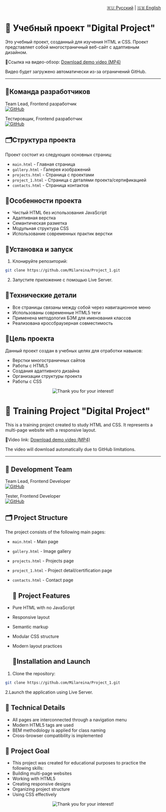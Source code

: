 <div align="right">
  <a href="#russian-version">🇷🇺 Русский</a> | <a href="#english-version">🇬🇧 English</a>
</div>

<div id="russian-version">
  
# 📘 Учебный проект "Digital Project"

Это учебный проект, созданный для изучения HTML и CSS. Проект представляет собой многостраничный веб-сайт с адаптивным дизайном.

🔗Ссылка на видео-обзор:  [Download demo video (MP4)](https://github.com/Milareina/Project_1/raw/master/assets/demo_project.mp4)

Видео будет загружено автоматически из-за ограничений GitHub.

---

## 👥Команда разработчиков
Team Lead, Frontend разработчик </br>
[![GitHub](https://img.shields.io/badge/GitHub-Milareina-181717?style=for-the-badge&logo=github)](https://github.com/Milareina) 

Тестировщик, Frontend разработчик </br>
[![GitHub](https://img.shields.io/badge/GitHub-Olya7me-181717?style=for-the-badge&logo=github)](https://github.com/Olya7me) 


## 🗂Структура проекта

Проект состоит из следующих основных страниц:
- `main.html` - Главная страница
- `gallery.html` - Галерея изображений
- `projects.html` - Страница с проектами
- `project_1.html` - Страница с деталями проекта/сертификацией
- `contacts.html` - Страница контактов


## 🌟Особенности проекта

- Чистый HTML без использования JavaScript
- Адаптивная верстка
- Семантическая разметка
- Модульная структура CSS
- Использование современных практик верстки

## 🚀Установка и запуск

1. Клонируйте репозиторий:
```bash
git clone https://github.com/Milareina/Project_1.git
```
2. Запустите приложение с помощью Live Server.

## 🧰Технические детали

- Все страницы связаны между собой через навигационное меню
- Использованы современные HTML5 теги
- Применена методология БЭМ для именования классов
- Реализована кроссбраузерная совместимость

## 🎯Цель проекта

Данный проект создан в учебных целях для отработки навыков:
- Верстки многостраничных сайтов
- Работы с HTML5
- Создания адаптивного дизайна
- Организации структуры проекта
- Работы с CSS

<p align="center">
  <img src="https://readme-typing-svg.demolab.com?font=Fira+Code&pause=1500&color=5A03FC&center=true&vCenter=true&width=600&lines=Thank+you+for+your+interest!" alt="Thank you for your interest!" />
</p>
  </div>






  <div id="english-version">

# 📘  Training Project "Digital Project"

This is a training project created to study HTML and CSS. It represents a multi-page website with a responsive layout.

🔗Video link:  [Download demo video (MP4)](https://github.com/Milareina/Project_1/raw/master/assets/demo_project.mp4)

The video will download automatically due to GitHub limitations.

---

## 👥 Development Team

Team Lead, Frontend Developer </br>
[![GitHub](https://img.shields.io/badge/GitHub-Milareina-181717?style=for-the-badge&logo=github)](https://github.com/Milareina)  

Tester, Frontend Developer </br>
[![GitHub](https://img.shields.io/badge/GitHub-Olya7me-181717?style=for-the-badge&logo=github)](https://github.com/Olya7me)  

## 🗂 Project Structure

The project consists of the following main pages:
- `main.html` - Main page  
- `gallery.html` - Image gallery  
- `projects.html` - Projects page  
- `project_1.html` - Project detail/certification page  
- `contacts.html` - Contact page

  ## 🌟 Project Features

- Pure HTML with no JavaScript  
- Responsive layout  
- Semantic markup  
- Modular CSS structure  
- Modern layout practices

  ##  🚀Installation and Launch
1. Clone the repository:
```bash
git clone https://github.com/Milareina/Project_1.git
```
2.Launch the application using Live Server.

## 🧰 Technical Details
- All pages are interconnected through a navigation menu
- Modern HTML5 tags are used
- BEM methodology is applied for class naming
- Cross-browser compatibility is implemented

## 🎯 Project Goal
- This project was created for educational purposes to practice the following skills:
- Building multi-page websites
- Working with HTML5
- Creating responsive designs
- Organizing project structure
- Using CSS effectively

 <p align="center">
  <img src="https://readme-typing-svg.demolab.com?font=Fira+Code&pause=1500&color=5A03FC&center=true&vCenter=true&width=600&lines=Thank+you+for+your+interest!" alt="Thank you for your interest!" />
</p>
</div>




